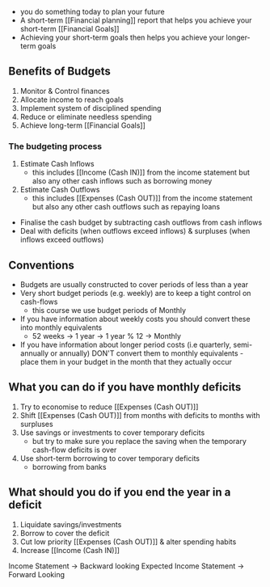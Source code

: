 - you do something today to plan your future
- A short-term [[Financial planning]] report that helps you achieve your short-term [[Financial Goals]]
- Achieving your short-term goals then helps you achieve your longer-term goals

## Benefits of Budgets
1. Monitor & Control finances
2. Allocate income to reach goals
3. Implement system of disciplined spending
4. Reduce or eliminate needless spending
5. Achieve long-term [[Financial Goals]]

### The budgeting process
1. Estimate Cash Inflows
	- this includes [[Income (Cash IN)]] from the income statement but also any other cash inflows such as borrowing money
2. Estimate Cash Outflows
	- this includes [[Expenses (Cash OUT)]] from the income statement but also any other cash outflows such as repaying loans

- Finalise the cash budget by subtracting cash outflows from cash inflows
- Deal with deficits (when outflows exceed inflows) & surpluses (when inflows exceed outflows)

## Conventions
- Budgets are usually constructed to cover periods of less than a year
- Very short budget periods (e.g. weekly) are to keep a tight control on cash-flows
	- this course we use budget periods of Monthly
- If you have information about weekly costs you should convert these into monthly equivalents
	- 52 weeks $\rightarrow$ 1 year $\rightarrow$ 1 year % 12 $\rightarrow$ Monthly
- If you have information about longer period costs (i.e quarterly, semi-annually or annually) DON'T convert them to monthly equivalents - place them in your budget in the month that they actually occur

## What you can do if you have monthly deficits
1. Try to economise to reduce [[Expenses (Cash OUT)]]
2. Shift [[Expenses (Cash OUT)]] from months with deficits to months with surpluses
3. Use savings or investments to cover temporary deficits
	- but try to make sure you replace the saving when the temporary cash-flow deficits is over
4. Use short-term borrowing to cover temporary deficits
	- borrowing from banks

## What should you do if you end the year in a deficit
1. Liquidate savings/investments
2. Borrow to cover the deficit
3. Cut low priority [[Expenses (Cash OUT)]] & alter spending habits
4. Increase [[Income (Cash IN)]]

Income Statement $\rightarrow$ Backward looking
Expected Income Statement $\rightarrow$ Forward Looking